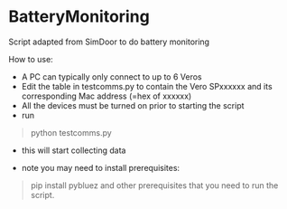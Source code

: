 # BatteryMonitoring
Script adapted from SimDoor to do battery monitoring


How to use:

- A PC can typically only connect to up to 6 Veros
- Edit the table in testcomms.py to contain the Vero SPxxxxxx and its corresponding Mac address (=hex of xxxxxx)
- All the devices must be turned on prior to starting the script
- run 
> python testcomms.py
- this will start collecting data


- note you may need to install prerequisites:
> pip install pybluez
and other prerequisites that you need to run the script.

